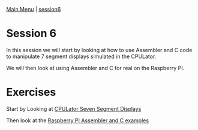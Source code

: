 [Main Menu](../../sessions/README.md) | [session6](../session6/) 

# Session 6 

In this session we will start by looking at how to use Assembler and C code to manipulate 7 segment displays simulated in the CPULator.

We will then look at using Assembler and C for real on the Raspberry PI.

# Exercises

Start by Looking at [CPULator Seven Segment Displays](../session6/cpulator/sevensegment/sevenSegmentDisplayExamples.md) 

Then look at the [Raspberry PI Assembler and C examples](../session6/raspberry/RaspberryPiCcode.md) 


